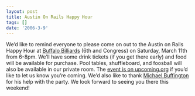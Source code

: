 ```yaml
---
layout: post
title: Austin On Rails Happy Hour
tags: []
date: '2006-3-9'
---
```

We’d like to remind everyone to please come on out to the Austin on Rails Happy Hour at [Buffalo Billiards](http://buffalobilliards.com/austin/) (6th and Congress) on Saturday, March 11th from 6-8pm. We’ll have some drink tickets (if you get there early) and food will be available for purchase. Pool tables, shuffleboard, and foosball will also be available in our private room. The [event is on upcoming.org](http://upcoming.org/event/58162/) if you’d like to let us know you’re coming. We’d also like to thank [Michael Buffington](http://www.michaelbuffington.com/) for his help with the party. We look forward to seeing you there this weekend!

